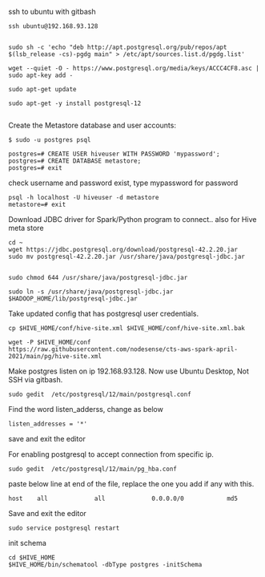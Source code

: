 ssh to ubuntu with gitbash

```
ssh ubuntu@192.168.93.128
```


```

sudo sh -c 'echo "deb http://apt.postgresql.org/pub/repos/apt $(lsb_release -cs)-pgdg main" > /etc/apt/sources.list.d/pgdg.list'

wget --quiet -O - https://www.postgresql.org/media/keys/ACCC4CF8.asc | sudo apt-key add -

sudo apt-get update

sudo apt-get -y install postgresql-12


```

Create the Metastore database and user accounts:

```
$ sudo -u postgres psql

postgres=# CREATE USER hiveuser WITH PASSWORD 'mypassword';
postgres=# CREATE DATABASE metastore;
postgres=# exit

```

check username and password exist, type mypassword for password

```
psql -h localhost -U hiveuser -d metastore
metastore=# exit
```


Download JDBC driver for Spark/Python program to connect.. also for Hive meta store

```
cd ~
wget https://jdbc.postgresql.org/download/postgresql-42.2.20.jar
sudo mv postgresql-42.2.20.jar /usr/share/java/postgresql-jdbc.jar


sudo chmod 644 /usr/share/java/postgresql-jdbc.jar

sudo ln -s /usr/share/java/postgresql-jdbc.jar $HADOOP_HOME/lib/postgresql-jdbc.jar
```

Take updated config that has postgresql user credentials.

```
cp $HIVE_HOME/conf/hive-site.xml $HIVE_HOME/conf/hive-site.xml.bak

wget -P $HIVE_HOME/conf https://raw.githubusercontent.com/nodesense/cts-aws-spark-april-2021/main/pg/hive-site.xml

```

Make postgres listen on ip 192.168.93.128. 
Now use Ubuntu Desktop, Not SSH via gitbash.

```
sudo gedit  /etc/postgresql/12/main/postgresql.conf
```

Find the word listen_adderss, change as below

```
listen_addresses = '*'
```

save and exit the editor

For enabling postgresql to accept connection from specific ip. 

```
sudo gedit  /etc/postgresql/12/main/pg_hba.conf 
```

paste below line at end of the file, replace the one you add if any with this.

```
host    all             all             0.0.0.0/0            md5
```

Save and exit the editor

```
sudo service postgresql restart
```



init schema

```
cd $HIVE_HOME
$HIVE_HOME/bin/schematool -dbType postgres -initSchema
```
